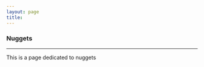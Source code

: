 ```yaml
---
layout: page
title:
---
```


<h3 id="nuggets">Nuggets</h3>
<hr />
This is a page dedicated to nuggets
